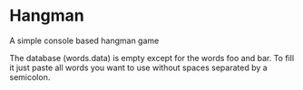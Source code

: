 # Hangman
A simple console based hangman game

The database (words.data) is empty except for the words foo and bar. To fill it just paste all words you want to use without spaces separated by a semicolon.
